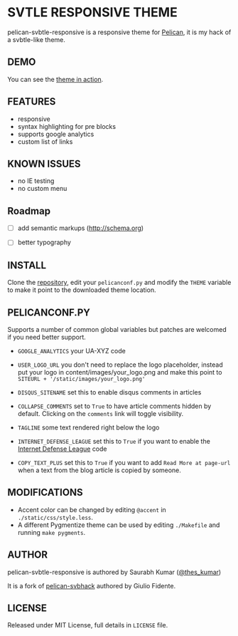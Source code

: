 # SVTLE RESPONSIVE THEME

pelican-svbtle-responsive is a responsive theme for [Pelican](http://getpelican.com), it is my hack of a svbtle-like theme.

## DEMO

You can see the [theme in action](http://saurabh-kumar.com/).

## FEATURES

- responsive
- syntax highlighting for pre blocks
- supports google analytics
- custom list of links

## KNOWN ISSUES

- no IE testing
- no custom menu

## Roadmap
- [ ] add semantic markups (http://schema.org)
- [ ] better typography


## INSTALL

Clone the [repository](https://github.com/theskumar/pelican-svbtle-responsive), edit your `pelicanconf.py` and modify the `THEME` variable to make it point to the downloaded theme location.

## PELICANCONF.PY

Supports a number of common global variables but patches are welcomed if you need better support.

- `GOOGLE_ANALYTICS` your UA-XYZ code

- `USER_LOGO_URL` you don't need to replace the logo placeholder, instead put your logo in content/images/your_logo.png and make this point to `SITEURL + '/static/images/your_logo.png'`

- `DISQUS_SITENAME` set this to enable disqus comments in articles

- `COLLAPSE_COMMENTS` set to `True` to have article comments hidden by default. Clicking on the `comments` link will toggle visibility.

- `TAGLINE` some text rendered right below the logo

- `INTERNET_DEFENSE_LEAGUE` set this to `True` if you want to enable the [Internet Defense League](http://internetdefenseleague.org) code

- `COPY_TEXT_PLUS` set this to `True` if you want to add `Read More at page-url` when a text from the blog article is copied by someone.


## MODIFICATIONS

- Accent color can be changed by editing `@accent` in `./static/css/style.less`.
- A different Pygmentize theme can be used by editing `./Makefile` and running `make pygments`.

## AUTHOR

pelican-svbtle-responsive is authored by Saurabh Kumar ([@thes_kumar](http://twitter.com/thes_kumar))

It is a fork of [pelican-svbhack](https://github.com/giulivo/pelican-svbhack) authored by Giulio Fidente.

## LICENSE

Released under MIT License, full details in `LICENSE` file.
